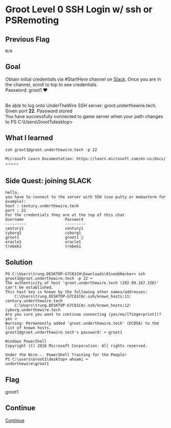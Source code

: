 # Groot Level 0 SSH Login w/ ssh or PSRemoting

## Previous Flag
```
N/A
```

## Goal
Obtain initial credentials via #StartHere channel on [Slack](https://communityinviter.com/apps/underthewire/under-the-wire). Once you are in the channel, scroll to top to see credentials.<br>
Password: groot1 ❤️<br><br>

Be able to log onto UnderTheWire SSH server: groot.underthewire.tech. Given port <b>22</b>.  Password stored <br>
You have successfully connected to game server when your path changes to PS C:\Users\Groot1\desktop>

## What I learned
```
ssh groot1@groot.underthewire.tech -p 22

Microsoft Learn Documentation: https://learn.microsoft.com/en-us/docs/ ⭐⭐⭐⭐⭐
```

## Side Quest: joining SLACK
```
hello,
you have to connect to the server with SSH (use putty or mobaxterm for example):
host : century.underthewire.tech
port : 22
For the credentials they are at the top of this chat
Username                  Password
---------                 ---------
century1                  century1
cyborg1                   cyborg1
groot1                    groot1 🔐
oracle1                   oracle1
trebek1                   trebek1
```

## Solution
```
PS C:\Users\trung.DESKTOP-G7C81CH\Downloads\01noobHacker> ssh groot1@groot.underthewire.tech -p 22 ⌨️
The authenticity of host 'groot.underthewire.tech (192.99.167.156)' can't be established.
This host key is known by the following other names/addresses:
    C:\Users\trung.DESKTOP-G7C81CH/.ssh/known_hosts:11: century.underthewire.tech
    C:\Users\trung.DESKTOP-G7C81CH/.ssh/known_hosts:12: cyborg.underthewire.tech
Are you sure you want to continue connecting (yes/no/[fingerprint])? yes ⌨️
Warning: Permanently added 'groot.underthewire.tech' (ECDSA) to the list of known hosts.
groot1@groot.underthewire.tech's password: ⌨️ groot1

Windows PowerShell 
Copyright (C) 2016 Microsoft Corporation. All rights reserved.

Under the Wire... PowerShell Training for the People!
PS C:\users\Groot1\desktop> whoami ⌨️
underthewire\groot1
```

## Flag
groot1

## Continue
[Continue](./Groot0001.md)